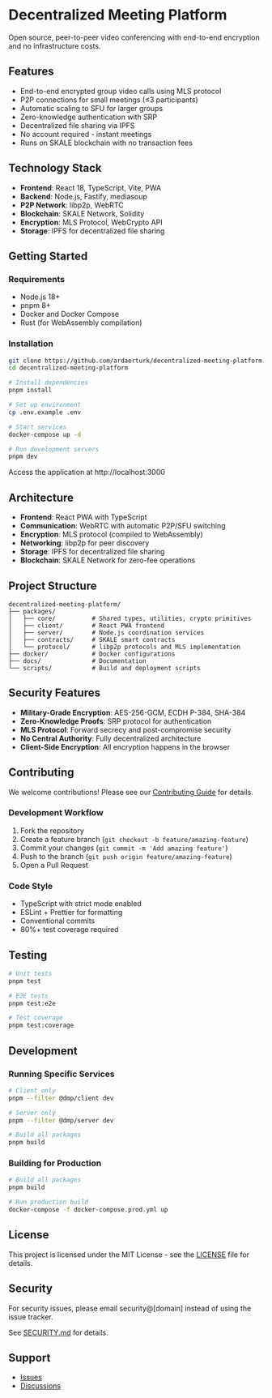 # Decentralized Meeting Platform

Open source, peer-to-peer video conferencing with end-to-end encryption and no infrastructure costs.

## Features

- End-to-end encrypted group video calls using MLS protocol
- P2P connections for small meetings (≤3 participants)
- Automatic scaling to SFU for larger groups
- Zero-knowledge authentication with SRP
- Decentralized file sharing via IPFS
- No account required - instant meetings
- Runs on SKALE blockchain with no transaction fees

## Technology Stack

- **Frontend**: React 18, TypeScript, Vite, PWA
- **Backend**: Node.js, Fastify, mediasoup
- **P2P Network**: libp2p, WebRTC
- **Blockchain**: SKALE Network, Solidity
- **Encryption**: MLS Protocol, WebCrypto API
- **Storage**: IPFS for decentralized file sharing

## Getting Started

### Requirements

- Node.js 18+
- pnpm 8+
- Docker and Docker Compose
- Rust (for WebAssembly compilation)

### Installation

```bash
git clone https://github.com/ardaerturk/decentralized-meeting-platform.git
cd decentralized-meeting-platform
```

```bash
# Install dependencies
pnpm install

# Set up environment
cp .env.example .env

# Start services
docker-compose up -d

# Run development servers
pnpm dev
```

Access the application at http://localhost:3000

## Architecture

- **Frontend**: React PWA with TypeScript
- **Communication**: WebRTC with automatic P2P/SFU switching
- **Encryption**: MLS protocol (compiled to WebAssembly)
- **Networking**: libp2p for peer discovery
- **Storage**: IPFS for decentralized file sharing
- **Blockchain**: SKALE Network for zero-fee operations

## Project Structure

```
decentralized-meeting-platform/
├── packages/
│   ├── core/          # Shared types, utilities, crypto primitives
│   ├── client/        # React PWA frontend
│   ├── server/        # Node.js coordination services
│   ├── contracts/     # SKALE smart contracts
│   └── protocol/      # libp2p protocols and MLS implementation
├── docker/            # Docker configurations
├── docs/              # Documentation
└── scripts/           # Build and deployment scripts
```

## Security Features

- **Military-Grade Encryption**: AES-256-GCM, ECDH P-384, SHA-384
- **Zero-Knowledge Proofs**: SRP protocol for authentication
- **MLS Protocol**: Forward secrecy and post-compromise security
- **No Central Authority**: Fully decentralized architecture
- **Client-Side Encryption**: All encryption happens in the browser

## Contributing

We welcome contributions! Please see our [Contributing Guide](CONTRIBUTING.md) for details.

### Development Workflow

1. Fork the repository
2. Create a feature branch (`git checkout -b feature/amazing-feature`)
3. Commit your changes (`git commit -m 'Add amazing feature'`)
4. Push to the branch (`git push origin feature/amazing-feature`)
5. Open a Pull Request

### Code Style

- TypeScript with strict mode enabled
- ESLint + Prettier for formatting
- Conventional commits
- 80%+ test coverage required

## Testing

```bash
# Unit tests
pnpm test

# E2E tests
pnpm test:e2e

# Test coverage
pnpm test:coverage
```

## Development

### Running Specific Services

```bash
# Client only
pnpm --filter @dmp/client dev

# Server only
pnpm --filter @dmp/server dev

# Build all packages
pnpm build
```

### Building for Production

```bash
# Build all packages
pnpm build

# Run production build
docker-compose -f docker-compose.prod.yml up
```

## License

This project is licensed under the MIT License - see the [LICENSE](LICENSE) file for details.

## Security

For security issues, please email security@[domain] instead of using the issue tracker.

See [SECURITY.md](SECURITY.md) for details.

## Support

- [Issues](https://github.com/ardaerturk/decentralized-meeting-platform/issues)
- [Discussions](https://github.com/ardaerturk/decentralized-meeting-platform/discussions)